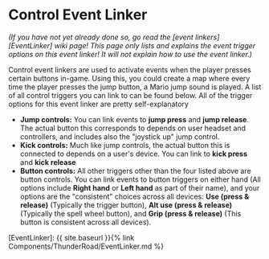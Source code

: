 # Control Event Linker
*(If you have not yet already done so, go read the [event linkers][EventLinker] wiki page! This page only lists and explains the event trigger options on this event linker! It will not explain how to use the event linker.)*

Control event linkers are used to activate events when the player presses certain buttons in-game. Using this, you could create a map where every time the player presses the jump button, a Mario jump sound is played. A list of all control triggers you can link to can be found below. All of the trigger options for this event linker are pretty self-explanatory
- **Jump controls:** You can link events to **jump press** and **jump release**. The actual button this corresponds to depends on user headset and controllers, and includes also the "joystick up" jump control.
- **Kick controls:** Much like jump controls, the actual button this is connected to depends on a user's device. You can link to **kick press** and **kick release**
- **Button controls:** All other triggers other than the four listed above are button controls. You can link events to button triggers on either hand (All options include **Right hand** or **Left hand** as part of their name), and your options are the "consistent" choices across all devices: **Use (press & release)** (Typically the trigger button), **Alt use (press & release)** (Typically the spell wheel button), and **Grip (press & release)** (This button is consistent across all devices).




[EventLinker]:  {{ site.baseurl }}{% link Components/ThunderRoad/EventLinker.md %}